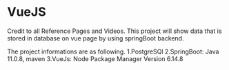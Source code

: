 # VueJS
Credit to all Reference Pages and Videos.
This project will show data that is stored in database on vue page by using springBoot backend.

The project informations are as following.
1.PostgreSQl
2.SpringBoot: Java 11.0.8, maven
3.VueJs: Node Package Manager Version 6.14.8










